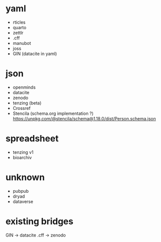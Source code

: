# yaml

- rticles
- quarto
- zettlr
- .cff
- manubot
- joss
- GIN (datacite in yaml)


# json

- openminds
- datacite
- zenodo
- tenzing (beta)
- Crossref
- Stencila (schema.org implementation ?) https://unpkg.com/@stencila/schema@1.18.0/dist/Person.schema.json

# spreadsheet

- tenzing v1
- bioarchiv

# unknown

- pubpub
- dryad
- dataverse



# existing bridges

GIN -> datacite
.cff -> zenodo
